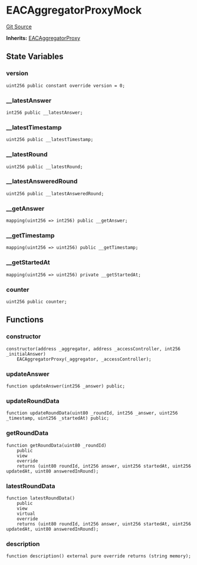 # EACAggregatorProxyMock
[Git Source](https://github.com/larrythecucumber321/protocol/blob/aabf2c9d4120808940fb3be9193cb66ea71ac351/contracts/plugins/mocks/EACAggregatorProxyMock.sol)

**Inherits:**
[EACAggregatorProxy](/tools/docgen/src/contracts/plugins/mocks/EACAggregatorProxyMock.sol/contract.EACAggregatorProxy.md)


## State Variables
### version

```solidity
uint256 public constant override version = 0;
```


### __latestAnswer

```solidity
int256 public __latestAnswer;
```


### __latestTimestamp

```solidity
uint256 public __latestTimestamp;
```


### __latestRound

```solidity
uint256 public __latestRound;
```


### __latestAnsweredRound

```solidity
uint256 public __latestAnsweredRound;
```


### __getAnswer

```solidity
mapping(uint256 => int256) public __getAnswer;
```


### __getTimestamp

```solidity
mapping(uint256 => uint256) public __getTimestamp;
```


### __getStartedAt

```solidity
mapping(uint256 => uint256) private __getStartedAt;
```


### counter

```solidity
uint256 public counter;
```


## Functions
### constructor


```solidity
constructor(address _aggregator, address _accessController, int256 _initialAnswer)
    EACAggregatorProxy(_aggregator, _accessController);
```

### updateAnswer


```solidity
function updateAnswer(int256 _answer) public;
```

### updateRoundData


```solidity
function updateRoundData(uint80 _roundId, int256 _answer, uint256 _timestamp, uint256 _startedAt) public;
```

### getRoundData


```solidity
function getRoundData(uint80 _roundId)
    public
    view
    override
    returns (uint80 roundId, int256 answer, uint256 startedAt, uint256 updatedAt, uint80 answeredInRound);
```

### latestRoundData


```solidity
function latestRoundData()
    public
    view
    virtual
    override
    returns (uint80 roundId, int256 answer, uint256 startedAt, uint256 updatedAt, uint80 answeredInRound);
```

### description


```solidity
function description() external pure override returns (string memory);
```

